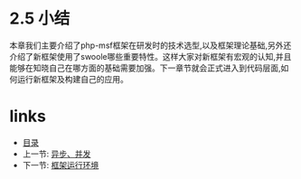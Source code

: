 # 2.5 小结

本章我们主要介绍了php-msf框架在研发时的技术选型,以及框架理论基础,另外还介绍了新框架使用了swoole哪些重要特性。这样大家对新框架有宏观的认知,并且能够在知晓自己在哪方面的基础需要加强。下一章节就会正式进入到代码层面,如何运行新框架及构建自己的应用。

# links
  * [目录](../README.md)
  * 上一节: [异步、并发](2.4-异步、并发.md)
  * 下一节: [框架运行环境](../chapter-3/3.0-框架运行环境.md)